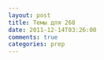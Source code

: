 ```yaml
---
layout: post
title: Темы для 268
date: 2011-12-14T03:26:00
comments: true
categories: prep
---
```



